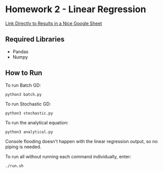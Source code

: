 # Homework 2 - Linear Regression

[Link Directly to Results in a Nice Google Sheet](https://docs.google.com/spreadsheets/d/1Tn2OAs4lzkiOQVqYruq6UerDEG47V1w36GB4kNc5kbc/edit?usp=sharing)

## Required Libraries

- Pandas
- Numpy

## How to Run

To run Batch GD:

```
python3 batch.py
```

To run Stochastic GD:

```
python3 stochastic.py
```

To run the analytical equation:

```
python3 analytical.py
```

Console flooding doesn't happen with the linear regression output, so no piping is needed.

To run all without running each command individually, enter:

```
./run.sh
```
